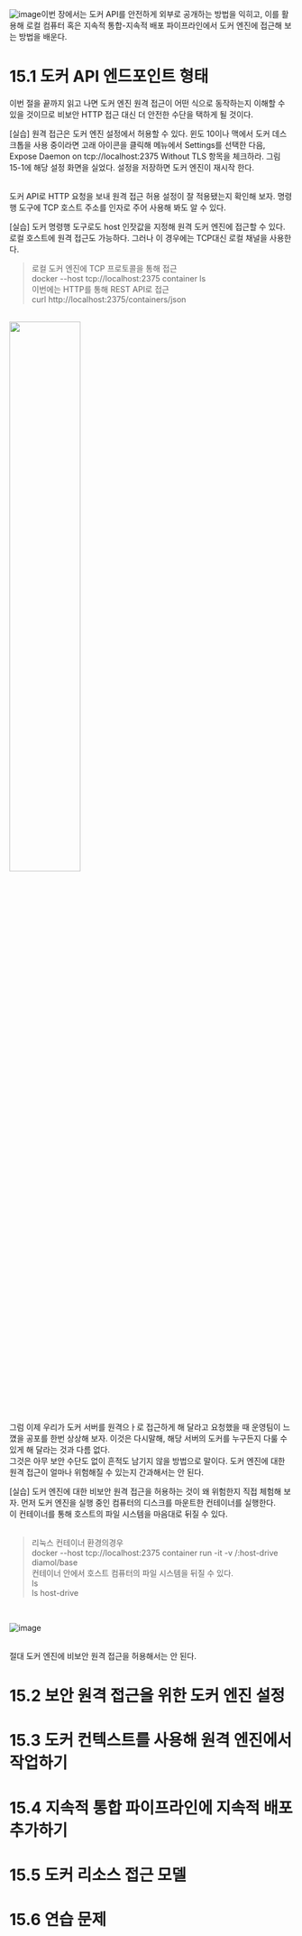 ![image](https://github.com/user-attachments/assets/fd0e4caf-0f83-43b8-b49c-a66a53b18b18)이번 장에서는 도커 API를 안전하게 외부로 공개하는 방법을 익히고, 이를 활용해 로컬 컴퓨터 혹은 지속적 통합-지속적 배포 파이프라인에서 도커 엔진에 접근해 보는 방법을 배운다.

# 15.1 도커 API 엔드포인트 형태
이번 절을 끝까지 읽고 나면 도커 엔진 원격 접근이 어떤 식으로 동작하는지 이해할 수 있을 것이므로 비보안 HTTP 접근 대신 더 안전한 수단을 택하게 될 것이다.<br>

[실습] 원격 접근은 도커 엔진 설정에서 허용할 수 있다. 윈도 10이나 맥에서 도커 데스크톱을 사용 중이라면 고래 아이콘을 클릭해 메뉴에서 Settings를 선택한 다음,<br>
      Expose Daemon on tcp://localhost:2375 Without TLS 항목을 체크하라. 그림 15-1에 해당 설정 화면을 실었다. 설정을 저장하면 도커 엔진이 재시작 한다.<br>

<br>
도커 API로 HTTP 요청을 보내 원격 접근 허용 설정이 잘 적용됐는지 확인해 보자. 명령행 도구에 TCP 호스트 주소를 인자로 주어 사용해 봐도 알 수 있다.<br>

[실습] 도커 명령행 도구로도 host 인잣값을 지정해 원격 도커 엔진에 접근할 수 있다. 로컬 호스트에 원격 접근도 가능하다. 그러나 이 경우에는 TCP대신 로컬 채널을 사용한다.<br>

> 로컬 도커 엔진에 TCP 프로토콜을 통해 접근<br>
> docker --host tcp://localhost:2375 container ls<br>
> 이번에는 HTTP를 통해 REST API로 접근<br>
> curl http://localhost:2375/containers/json<br>

<br>

<img src="https://github.com/user-attachments/assets/c875c338-fd4b-4666-8614-2bb79779f3e5" style="width:50%">

<br>
그럼 이제 우리가 도커 서버를 원격으ㅏ로 접근하게 해 달라고 요청했을 때 운영팀이 느꼈을 공포를 한번 상상해 보자. 이것은 다시말해, 해당 서버의 도커를 누구든지 다룰 수 있게 해 달라는 것과 다름 없다.<br>
그것은 아무 보안 수단도 없이 흔적도 남기지 않을 방법으로 말이다. 도커 엔진에 대한 원격 접근이 얼마나 위험해질 수 있는지 간과해서는 안 된다.

[실습] 도커 엔진에 대한 비보안 원격 접근을 허용하는 것이 왜 위험한지 직접 체험해 보자. 먼저 도커 엔진을 실행 중인 컴퓨터의 디스크를 마운트한 컨테이너를 실행한다.<br>
      이 컨테이너를 통해 호스트의 파일 시스템을 마음대로 뒤질 수 있다.<br>
<br>

> 리눅스 컨테이너 환경의경우<br>
> docker --host tcp://localhost:2375 container run -it -v /:host-drive diamol/base<br>
> 컨테이너 안에서 호스트 컴퓨터의 파일 시스템을 뒤질 수 있다.<br>
> ls<br>
> ls host-drive<br>

<br>

![image](https://github.com/user-attachments/assets/dfe2441d-b320-4ce9-87bb-d309b77367c4)

<br>
절대 도커 엔진에 비보안 원격 접근을 허용해서는 안 된다.<br>

# 15.2 보안 원격 접근을 위한 도커 엔진 설정









# 15.3 도커 컨텍스트를 사용해 원격 엔진에서 작업하기









# 15.4 지속적 통합 파이프라인에 지속적 배포 추가하기









# 15.5 도커 리소스 접근 모델









# 15.6 연습 문제
